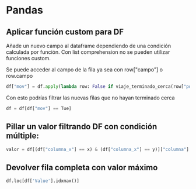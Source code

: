 # Pandas

## Aplicar función custom para DF

Añade un nuevo campo al dataframe dependiendo de una condición calculada por función.
Con list comprehension no se pueden utilizar funciones custom.

Se puede acceder al campo de la fila ya sea con row["campo"] o row.campo 
```python
df["mov"] = df.apply(lambda row: False if viaje_terminado_cerca(row["pos_init"], row.pos_fin) else True, axis=1)
```
Con esto podrías filtrar las nuevas filas que no hayan terminado cerca
```python
df = df[df["mov"] == Tue]
```

## Pillar un valor filtrando DF con condición múltiple:

```python
valor = df[(df["columna_x"] == x) & (df["columna_x"] == y)]["columna"].iloc[0]
```
## Devolver fila completa con valor máximo

```python
df.loc[df['Value'].idxmax()]
```
